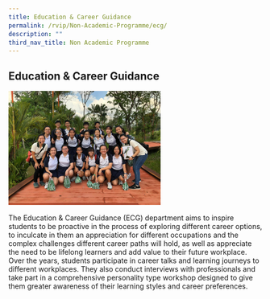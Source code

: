 ```yaml
---
title: Education & Career Guidance
permalink: /rvip/Non-Academic-Programme/ecg/
description: ""
third_nav_title: Non Academic Programme
---
```

## Education & Career Guidance

<img src="/images/ECG Learning Journey to National Parks Board.jpg" style="width:60%">

The Education & Career Guidance (ECG) department aims to inspire students to be proactive in the process of exploring different career options, to inculcate in them an appreciation for different occupations and the complex challenges different career paths will hold, as well as appreciate the need to be lifelong learners and add value to their future workplace. Over the years, students participate in career talks and learning journeys to different workplaces. They also conduct interviews with professionals and take part in a comprehensive personality type workshop designed to give them greater awareness of their learning styles and career preferences.